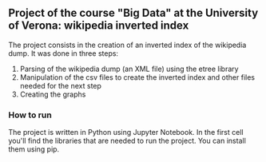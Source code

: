 ## Project of the course "Big Data" at the University of Verona: wikipedia inverted index
The project consists in the creation of an inverted index of the wikipedia dump.
It was done in three steps:
1. Parsing of the wikipedia dump (an XML file) using the etree library
2. Manipulation of the csv files to create the inverted index and other files needed for the next step
3. Creating the graphs
<h3> How to run </h3>
The project is written in Python using Jupyter Notebook. In the first cell you'll find the libraries that are needed to run the project. You can install them using pip.